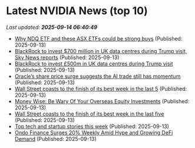 # Latest NVIDIA News (top 10)
_Last updated: **2025-09-14 06:40:49**_

- [Why NDQ ETF and these ASX ETFs could be strong buys](https://www.fool.com.au/2025/09/13/why-ndq-etf-and-these-asx-etfs-could-be-strong-buys/) (Published: 2025-09-13)
- [BlackRock to invest $700 million in UK data centres during Trump visit, Sky News reports](https://www.channelnewsasia.com/business/blackrock-invest-700-million-in-uk-data-centres-during-trump-visit-sky-news-reports-5347716) (Published: 2025-09-13)
- [BlackRock to invest £500m in UK data centres during Trump visit](https://news.sky.com/story/blackrock-to-invest-500m-in-uk-data-centres-during-trump-visit-13429741) (Published: 2025-09-13)
- [Oracle’s share price surge suggests the AI trade still has momentum](https://www.irishtimes.com/your-money/2025/09/13/oracles-share-price-surge-suggests-the-ai-trade-still-has-momentum/) (Published: 2025-09-13)
- [Wall Street coasts to the finish of its best week in the last 5](https://economictimes.indiatimes.com/markets/stocks/news/wall-street-coasts-to-the-finish-of-its-best-week-in-the-last-5/articleshow/123863060.cms) (Published: 2025-09-13)
- [Money Wise: Be Wary Of Your Overseas Equity Investments](https://www.ndtvprofit.com/personal-finance/money-wise-be-wary-of-your-overseas-equity-investments) (Published: 2025-09-13)
- [Wall Street coasts to the finish of its best week in the last five](https://www.channelnewsasia.com/business/wall-street-us-federal-reserve-interest-rate-5347601) (Published: 2025-09-13)
- [Top tech and startup stories this week](https://economictimes.indiatimes.com/tech/newsletters/ettech-unwrapped/top-tech-and-startup-stories-this-week/articleshow/123862343.cms) (Published: 2025-09-13)
- [Ondo Finance Surges 20% Weekly Amid Hype and Growing DeFi Demand](http://www.newsbtc.com/news/ondo-finance-surges-20-weekly-amid-hype-and-growing-defi-demand/) (Published: 2025-09-13)
